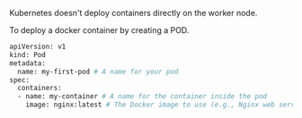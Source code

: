 Kubernetes doesn't deploy containers directly on the worker node.


To deploy a docker container by creating a POD.

```bash
apiVersion: v1
kind: Pod
metadata:
  name: my-first-pod # A name for your pod
spec:
  containers:
  - name: my-container # A name for the container inside the pod
    image: nginx:latest # The Docker image to use (e.g., Nginx web server)
```
